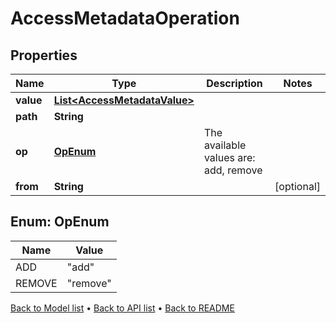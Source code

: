 

# AccessMetadataOperation


## Properties

| Name | Type | Description | Notes |
|------------ | ------------- | ------------- | -------------|
|**value** | [**List&lt;AccessMetadataValue&gt;**](AccessMetadataValue.md) |  |  |
|**path** | **String** |  |  |
|**op** | [**OpEnum**](#OpEnum) | The available values are: add, remove |  |
|**from** | **String** |  |  [optional] |



## Enum: OpEnum

| Name | Value |
|---- | -----|
| ADD | &quot;add&quot; |
| REMOVE | &quot;remove&quot; |



[Back to Model list](../README.md#documentation-for-models) &#8226; [Back to API list](../README.md#documentation-for-api-endpoints) &#8226; [Back to README](../README.md)


